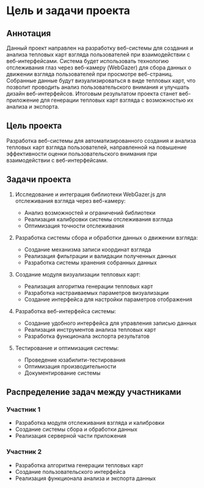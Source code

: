 # Цель и задачи проекта

## Аннотация
Данный проект направлен на разработку веб-системы для создания и анализа тепловых карт взгляда пользователей при взаимодействии с веб-интерфейсами. Система будет использовать технологию отслеживания глаз через веб-камеру (WebGazer) для сбора данных о движении взгляда пользователей при просмотре веб-страниц. Собранные данные будут визуализироваться в виде тепловых карт, что позволит проводить анализ пользовательского внимания и улучшать дизайн веб-интерфейсов. Итоговым результатом проекта станет веб-приложение для генерации тепловых карт взгляда с возможностью их анализа и экспорта.

## Цель проекта
Разработка веб-системы для автоматизированного создания и анализа тепловых карт взгляда пользователей, направленной на повышение эффективности оценки пользовательского внимания при взаимодействии с веб-интерфейсами.

## Задачи проекта
1. Исследование и интеграция библиотеки WebGazer.js для отслеживания взгляда через веб-камеру:
   - Анализ возможностей и ограничений библиотеки
   - Реализация калибровки системы отслеживания взгляда
   - Оптимизация точности отслеживания

2. Разработка системы сбора и обработки данных о движении взгляда:
   - Создание механизма записи координат взгляда
   - Реализация фильтрации и валидации полученных данных
   - Разработка системы хранения собранных данных

3. Создание модуля визуализации тепловых карт:
   - Реализация алгоритма генерации тепловых карт
   - Разработка настраиваемых параметров визуализации
   - Создание интерфейса для настройки параметров отображения

4. Разработка веб-интерфейса системы:
   - Создание удобного интерфейса для управления записью данных
   - Реализация инструментов анализа тепловых карт
   - Разработка функционала экспорта результатов

5. Тестирование и оптимизация системы:
   - Проведение юзабилити-тестирования
   - Оптимизация производительности
   - Документирование системы

## Распределение задач между участниками

### Участник 1
- Разработка модуля отслеживания взгляда и калибровки
- Создание системы сбора и обработки данных
- Реализация серверной части приложения

### Участник 2
- Разработка алгоритма генерации тепловых карт
- Создание пользовательского интерфейса
- Реализация функционала анализа и экспорта данных
